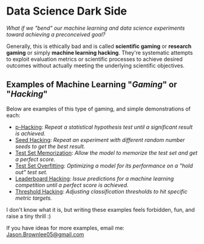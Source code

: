 # Data Science Dark Side

_What if we "bend" our machine learning and data science experiments toward achieving a preconceived goal?_

Generally, this is ethically bad and is called **scientific gaming** or **research gaming** or simply **machine learning hacking**. They're systematic attempts to exploit evaluation metrics or scientific processes to achieve desired outcomes without actually meeting the underlying scientific objectives.

## Examples of Machine Learning "_Gaming_" or "_Hacking_"

Below are examples of this type of gaming, and simple demonstrations of each:

* [p-Hacking](examples/p_hacking.md): _Repeat a statistical hypothesis test until a significant result is achieved._
* [Seed Hacking](examples/seed_hacking.md): _Repeat an experiment with different random number seeds to get the best result._
* [Test Set Memorization](examples/test_set_memorization.md): _Allow the model to memorize the test set and get a perfect score._
* [Test Set Overfitting](examples/test_set_overfitting.md): _Optimizing a model for its performance on a "hold out" test set._
* [Leaderboard Hacking](examples/leaderboard_hacking.md): _Issue predictions for a machine learning competition until a perfect score is achieved._
* [Threshold Hacking](examples/threshold_hacking.md): _Adjusting classification thresholds to hit specific metric targets._

I don't know what it is, but writing these examples feels forbidden, fun, and raise a tiny thrill :)

If you have ideas for more examples, email me: Jason.Brownlee05@gmail.com